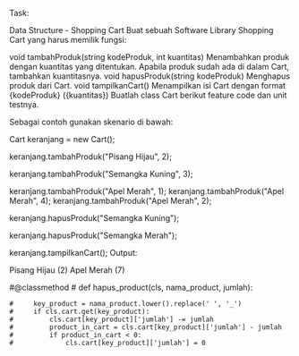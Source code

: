 Task:

Data Structure - Shopping Cart
Buat sebuah Software Library Shopping Cart yang harus memilik fungsi:

void tambahProduk(string kodeProduk, int kuantitas)
Menambahkan produk dengan kuantitas yang ditentukan.
Apabila produk sudah ada di dalam Cart, tambahkan kuantitasnya.
void hapusProduk(string kodeProduk)
Menghapus produk dari Cart.
void tampilkanCart()
Menampilkan isi Cart dengan format {kodeProduk} ({kuantitas})
Buatlah class Cart berikut feature code dan unit testnya.

Sebagai contoh gunakan skenario di bawah:

Cart keranjang = new Cart();

keranjang.tambahProduk("Pisang Hijau", 2);

keranjang.tambahProduk("Semangka Kuning", 3);

keranjang.tambahProduk("Apel Merah", 1);
keranjang.tambahProduk("Apel Merah", 4);
keranjang.tambahProduk("Apel Merah", 2);

keranjang.hapusProduk("Semangka Kuning");

keranjang.hapusProduk("Semangka Merah");

keranjang.tampilkanCart();
Output:

Pisang Hijau (2)
Apel Merah (7)


#@classmethod
    # def hapus_product(cls, nama_product, jumlah):

    #     key_product = nama_product.lower().replace(' ', '_')
    #     if cls.cart.get(key_product):
    #         cls.cart[key_product]['jumlah'] -= jumlah
    #         product_in_cart = cls.cart[key_product]['jumlah'] - jumlah
    #         if product_in_cart < 0:
    #             cls.cart[key_product]['jumlah'] = 0
